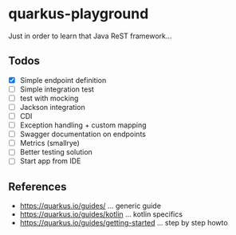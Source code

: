 # quarkus-playground

Just in order to learn that Java ReST framework...

## Todos

* [x] Simple endpoint definition
* [ ] Simple integration test
* [ ] test with mocking
* [ ] Jackson integration
* [ ] CDI
* [ ] Exception handling + custom mapping
* [ ] Swagger documentation on endpoints
* [ ] Metrics (smallrye)
* [ ] Better testing solution
* [ ] Start app from IDE

## References

* https://quarkus.io/guides/ ... generic guide
* https://quarkus.io/guides/kotlin ... kotlin specifics
* https://quarkus.io/guides/getting-started ... step by step howto